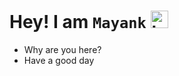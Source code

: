 # Hey! I am  `Mayank` <img src="https://user-images.githubusercontent.com/1303154/88677602-1635ba80-d120-11ea-84d8-d263ba5fc3c0.gif" width="28px" height="28px" alt="hi">

<ul>
<li>
Why are you here?
</li>
<li>
Have a good day
</li>
  
</ul>
